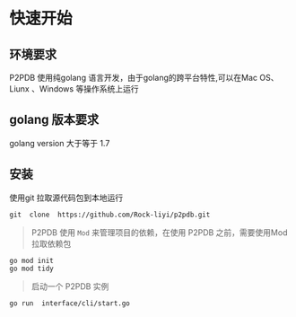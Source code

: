 # 快速开始

## 环境要求

P2PDB 使用纯golang 语言开发，由于golang的跨平台特性,可以在Mac OS、Liunx 、Windows 等操作系统上运行

## golang 版本要求
golang version 大于等于 1.7

## 安装

使用git 拉取源代码包到本地运行

```
git  clone  https://github.com/Rock-liyi/p2pdb.git

```

> P2PDB  使用 `Mod` 来管理项目的依赖，在使用 P2PDB 之前，需要使用Mod 拉取依赖包
```shell
go mod init 
go mod tidy
```



> 启动一个 P2PDB 实例

```shell
go run  interface/cli/start.go
```

